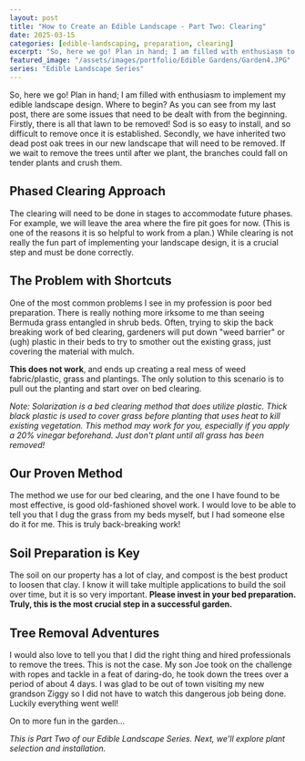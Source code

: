 ```yaml
---
layout: post
title: "How to Create an Edible Landscape - Part Two: Clearing"
date: 2025-03-15
categories: [edible-landscaping, preparation, clearing]
excerpt: "So, here we go! Plan in hand; I am filled with enthusiasm to implement my edible landscape design. Where to begin? As you can see from my last post, there are some issues that need to be dealt with from the beginning."
featured_image: "/assets/images/portfolio/Edible Gardens/Garden4.JPG"
series: "Edible Landscape Series"
---
```


So, here we go! Plan in hand; I am filled with enthusiasm to implement my edible landscape design. Where to begin? As you can see from my last post, there are some issues that need to be dealt with from the beginning. Firstly, there is all that lawn to be removed! Sod is so easy to install, and so difficult to remove once it is established. Secondly, we have inherited two dead post oak trees in our new landscape that will need to be removed. If we wait to remove the trees until after we plant, the branches could fall on tender plants and crush them.

## Phased Clearing Approach

The clearing will need to be done in stages to accommodate future phases. For example, we will leave the area where the fire pit goes for now. (This is one of the reasons it is so helpful to work from a plan.) While clearing is not really the fun part of implementing your landscape design, it is a crucial step and must be done correctly. 

## The Problem with Shortcuts

One of the most common problems I see in my profession is poor bed preparation. There is really nothing more irksome to me than seeing Bermuda grass entangled in shrub beds. Often, trying to skip the back breaking work of bed clearing, gardeners will put down "weed barrier" or (ugh) plastic in their beds to try to smother out the existing grass, just covering the material with mulch. 

**This does not work**, and ends up creating a real mess of weed fabric/plastic, grass and plantings. The only solution to this scenario is to pull out the planting and start over on bed clearing. 

*Note: Solarization is a bed clearing method that does utilize plastic. Thick black plastic is used to cover grass before planting that uses heat to kill existing vegetation. This method may work for you, especially if you apply a 20% vinegar beforehand. Just don't plant until all grass has been removed!*

## Our Proven Method

The method we use for our bed clearing, and the one I have found to be most effective, is good old-fashioned shovel work. I would love to be able to tell you that I dug the grass from my beds myself, but I had someone else do it for me. This is truly back-breaking work! 

## Soil Preparation is Key

The soil on our property has a lot of clay, and compost is the best product to loosen that clay. I know it will take multiple applications to build the soil over time, but it is so very important. **Please invest in your bed preparation. Truly, this is the most crucial step in a successful garden.**

## Tree Removal Adventures

I would also love to tell you that I did the right thing and hired professionals to remove the trees. This is not the case. My son Joe took on the challenge with ropes and tackle in a feat of daring-do, he took down the trees over a period of about 4 days. I was glad to be out of town visiting my new grandson Ziggy so I did not have to watch this dangerous job being done. Luckily everything went well! 

On to more fun in the garden…

*This is Part Two of our Edible Landscape Series. Next, we'll explore plant selection and installation.*
